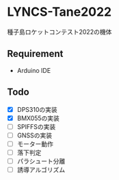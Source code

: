 # LYNCS-Tane2022
種子島ロケットコンテスト2022の機体

## Requirement

- Arduino IDE

## Todo

- [x] DPS310の実装
- [x] BMX055の実装
- [ ] SPIFFSの実装
- [ ] GNSSの実装
- [ ] モーター動作
- [ ] 落下判定
- [ ] パラシュート分離
- [ ] 誘導アルゴリズム
